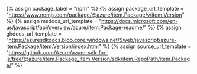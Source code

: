 {% assign package_label = "npm" %}
{% assign package_url_template = "https://www.npmjs.com/package/@azure/item.Package/v/item.Version" %}
{% assign msdocs_url_template = "https://docs.microsoft.com/en-us/javascript/api/overview/azure/item.Package-readme/" %}
{% assign ghdocs_url_template = "https://azuresdkdocs.blob.core.windows.net/$web/javascript/azure-item.Package/item.Version/index.html" %}
{% assign source_url_template = "https://github.com/Azure/azure-sdk-for-js/tree/@azure/item.Package_item.Version/sdk/item.RepoPath/item.Package/" %}